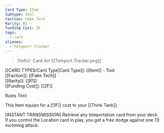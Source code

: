 ```yaml
---
Card Type: Item
Subtype: Tool
Faction: Fake Tech
Rarity: R1
Funding Cost: 2F
tags:
  - card
aliases:
  - Teleport Tracker
---
```

> [!info]- Card Art
> ![[Teleport Tracker.png]]

[[CARD TYPES/Card Type|Card Type]]: [[Item]] - Tool  
[[Faction]]: [[Fake Tech]]  
[[Rarity]]: [[R1]]  
[[Funding Cost]]: [[2F]]  

Rules Text:  

This Item equips for a [[1F]] cost to your [[Think Tank]].  

[INSTANT TRANSMISSION] Retrieve any teleportation card from your deck. 
If you control the Location card in play, you get a free dodge against one (1) incoming attack.  
